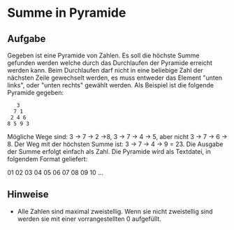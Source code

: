 Summe in Pyramide
=================

Aufgabe
-------
Gegeben ist eine Pyramide von Zahlen. Es soll die höchste Summe gefunden werden welche durch das Durchlaufen der Pyramide erreicht werden kann.
Beim Durchlaufen darf nicht in eine beliebige Zahl der nächsten Zeile gewechselt werden, es muss entweder das Element "unten links", oder "unten rechts" gewählt werden.
Als Beispiel ist die folgende Pyramide gegeben:

	   3
	  7 1
	 2 4 6
	8 5 9 3

Mögliche Wege sind: 3 -> 7 -> 2 ->8, 3 -> 7 -> 4 -> 5, aber nicht 3 -> 7 -> 6 -> 8.
Der Weg mit der höchsten Summe ist: 3 -> 7 -> 4 -> 9 = 23.
Die Ausgabe der Summe erfolgt einfach als Zahl. Die Pyramide wird als Textdatei, in folgendem Format geliefert:

01
02 03
04 05 06
07 08 09 10
...

Hinweise
--------
* Alle Zahlen sind maximal zweistellig. Wenn sie nicht zweistellig sind werden sie mit einer vorrangestellten 0 aufgefüllt.